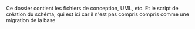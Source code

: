 Ce dossier contient les fichiers de conception, UML, etc. Et le script de création du schéma, qui est ici car il n'est pas compris compris comme une migration de la base
